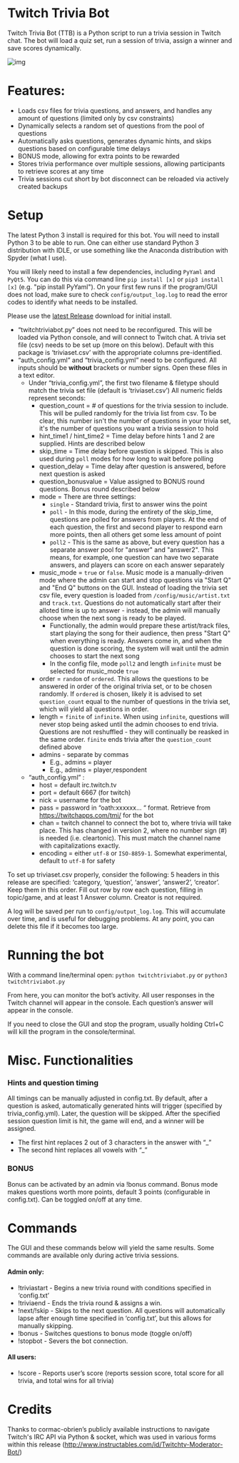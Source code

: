 # Twitch Trivia Bot

Twitch Trivia Bot (TTB) is a Python script to run a trivia session in Twitch chat. The bot will load a quiz set, run a session of trivia, assign a winner and save scores dynamically. 

![img](https://i.imgur.com/YYznPaN.png)

# Features:
+ Loads csv files for trivia questions, and answers, and handles any amount of questions (limited only by csv constraints)
+ Dynamically selects a random set of questions from the pool of questions
+ Automatically asks questions, generates dynamic hints, and skips questions based on configurable time delays
+ BONUS mode, allowing for extra points to be rewarded
+ Stores trivia performance over multiple sessions, allowing participants to retrieve scores at any time
+ Trivia sessions cut short by bot disconnect can be reloaded via actively created backups

# Setup
The latest Python 3 install is required for this bot. You will need to install Python 3 to be able to run. One can either use standard Python 3 distribution with IDLE, or use something like the Anaconda distribution with Spyder (what I use). 

You will likely need to install a few dependencies, including `PyYaml` and `PyQt5`. You can do this via command line `pip install [x]` or `pip3 install [x]` (e.g. "pip install PyYaml"). On your first few runs if the program/GUI does not load, make sure to check `config/output_log.log` to read the error codes to identify what needs to be installed. 

Please use the [latest Release](/releases/latest/) download for initial install. 

+ “twitchtriviabot.py” does not need to be reconfigured. This will be loaded via Python console, and will connect to Twitch chat.
A trivia set file (csv) needs to be set up (more on this below). Default with this package is ‘triviaset.csv’ with the appropriate columns pre-identified. 
+ “auth_config.yml” and “trivia_config.yml” need to be configured. All inputs should be **without** brackets or number signs. Open these files in a text editor.
  + Under “trivia_config.yml”, the first two filename & filetype should match the trivia set file (default is ‘triviaset.csv’) All numeric fields represent seconds:
    + question_count = # of questions for the trivia session to include. This will be pulled randomly for the trivia list from csv. To be clear, this number isn't the number of questions in your trivia set, it's the number of questions you want a trivia session to hold
    + hint_time1 / hint_time2 = Time delay before hints 1 and 2 are supplied. Hints are described below
    + skip_time = Time delay before question is skipped. This is also used during `poll` modes for how long to wait before polling
    + question_delay = Time delay after question is answered, before next question is asked
    + question_bonusvalue = Value assigned to BONUS round questions. Bonus round described below
    + mode = There are three settings:
        + `single` - Standard trivia, first to answer wins the point
        + `poll` - In this mode, during the entirety of the skip_time, questions are polled for answers from players. At the end of each question, the first and second player to respond earn more points, then all others get some less amount of point
        + `poll2` - This is the same as above, but every question has a separate answer pool for "answer" and "answer2". This means, for example, one question can have two separate answers, and players can score on each answer separately
    + music_mode = `true` or `false`. Music mode is a manually-driven mode where the admin can start and stop questions via "Start Q" and "End Q" buttons on the GUI. Instead of loading the trivia set csv file, every question is loaded from `/config/music/artist.txt` and `track.txt`. Questions do not automatically start after their alloted time is up to answer - instead, the admin will manually choose when the next song is ready to be played. 
        + Functionally, the admin would prepare these artist/track files, start playing the song for their audience, then press "Start Q" when everything is ready. Answers come in, and when the question is done scoring, the system will wait until the admin chooses to start the next song
        + In the config file, mode `poll2` and length `infinite` must be selected for music_mode `true`
    + order = `random` of `ordered`. This allows the questions to be answered in order of the original trivia set, or to be chosen randomly. If `ordered` is chosen, likely it is advised to set `question_count` equal to the number of questions in the trivia set, which will yield all questions in order. 
    + length = `finite` of `infinite`. When using `infinite`, questions will never stop being asked until the admin chooses to end trivia. Questions are not reshuffled - they will continually be reasked in the same order. `finite` ends trivia after the `question_count` defined above
    + admins - separate by commas
        + E.g., admins = player
        + E.g., admins = player,respondent
  + “auth_config.yml” :
    + host = default irc.twitch.tv
    + port = default 6667 (for twitch)
    + nick = username for the bot
    + pass = password in “oath:xxxxxx... “ format. Retrieve from https://twitchapps.com/tmi/ for the bot
    + chan = twitch channel to connect the bot to, where trivia will take place. This has changed in version 2, where no number sign (#) is needed (i.e. cleartonic). This must match the channel name with capitalizations exactly.
    + encoding = either `utf-8` or `ISO-8859-1`. Somewhat experimental, default to `utf-8` for safety

To set up triviaset.csv properly, consider the following:
5 headers in this release are specified: ‘category, ‘question’, ‘answer’, ‘answer2’, ‘creator’. Keep them in this order.
Fill out row by row each question, filling in topic/game, and at least 1 Answer column. Creator is not required. 

A log will be saved per run to `config/output_log.log`. This will accumulate over time, and is useful for debugging problems. At any point, you can delete this file if it becomes too large. 

# Running the bot

With a command line/terminal open:
`python twitchtriviabot.py` or `python3 twitchtriviabot.py`

From here, you can monitor the bot’s activity. All user responses in the Twitch channel will appear in the console. Each question’s answer will appear in the console. 

If you need to close the GUI and stop the program, usually holding Ctrl+C will kill the program in the console/terminal. 

# Misc. Functionalities

### Hints and question timing 

All timings can be manually adjusted in config.txt. By default, after a question is asked, automatically generated hints will trigger (specified by trivia_config.yml). Later, the question will be skipped. After the specified session question limit is hit, the game will end, and a winner will be assigned. 
+ The first hint replaces 2 out of 3 characters in the answer with “_”
+ The second hint replaces all vowels with “_”

### BONUS

Bonus can be activated by an admin via !bonus command. Bonus mode makes questions worth more points, default 3 points (configurable in config.txt). Can be toggled on/off at any time. 

# Commands
The GUI and these commands below will yield the same results. Some commands are available only during active trivia sessions.

#### Admin only:
+ !triviastart - Begins a new trivia round with conditions specified in ‘config.txt’
+ !triviaend - Ends the trivia round & assigns a win. 
+ !next/!skip - Skips to the next question. All questions will automatically lapse after enough time specified in ‘config.txt’, but this allows for manually skipping.
+ !bonus - Switches questions to bonus mode (toggle on/off)
+ !stopbot - Severs the bot connection. 

#### All users:
+ !score - Reports user’s score (reports session score, total score for all trivia, and total wins for all trivia)

# Credits
Thanks to cormac-obrien’s publicly available instructions to navigate Twitch's IRC API via Python & socket, which was used in various forms within this release (http://www.instructables.com/id/Twitchtv-Moderator-Bot/)